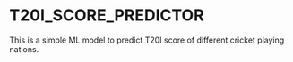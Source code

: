 # T20I_SCORE_PREDICTOR
This is a simple ML model to predict T20I score of different cricket playing nations.
